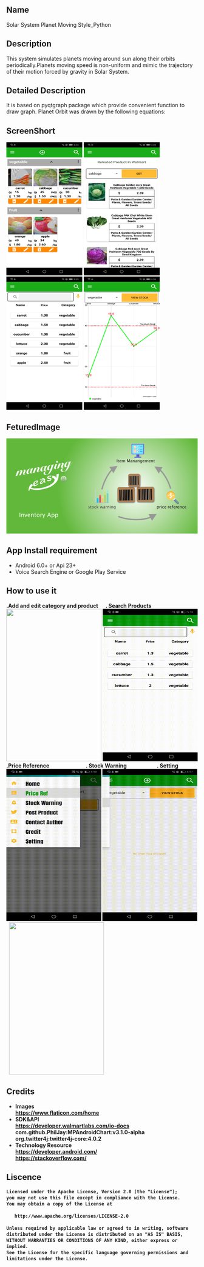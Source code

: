 ## Name
 Solar System Planet Moving Style_Python
## Description
This system simulates planets moving around sun along their orbits periodically.Planets moving speed is non-uniform and mimic the trajectory of their motion 
forced by gravity in Solar System.
## Detailed Description
It is based on pyqtgraph package which provide convenient function to draw graph.
Planet Orbit was drawn by the following equations:

## ScreenShort
<img src="https://github.com/JianqinWang01/Inventory-App/blob/master/Images/Screenshot_Home.jpg" data-canonical-src="https://github.com/JianqinWang01/Inventory-App/blob/master/Images/Screenshot_Home.jpg" width="200" height="350" />&nbsp;<img src="https://github.com/JianqinWang01/Inventory-App/blob/master/Images/Screenshot_PriceReference.jpg" data-canonical-src="https://github.com/JianqinWang01/Inventory-App/blob/master/Images/Screenshot_PriceReference.jpg" width="200" height="350" />&nbsp;
<img src="https://github.com/JianqinWang01/Inventory-App/blob/master/Images/Screenshot_Search.jpg" data-canonical-src="https://github.com/JianqinWang01/Inventory-App/blob/master/Images/Screenshot_Search.jpg" width="200" height="350" />&nbsp;<img src="https://github.com/JianqinWang01/Inventory-App/blob/master/Images/Screenshot_StockWarning.jpg" data-canonical-src="https://github.com/JianqinWang01/Inventory-App/blob/master/Images/Screenshot_StockWarning.jpg" width="200" height="350" /><br/>
## FeturedImage
<img src="https://github.com/JianqinWang01/Inventory-App/blob/master/Images/FeturedImage.png" data-canonical-src="https://github.com/JianqinWang01/Inventory-App/blob/master/Images/FeturedImage.png" width="512" height="250" /><br/>
## App Install requirement
* Android 6.0+ or Api 23+
* Voice Search Engine or Google Play Service
## How to use it
<b>.Add and edit category and product</b> &nbsp; &nbsp;           <b>. Search Products</b><br/>
<img src="https://github.com/JianqinWang01/Inventory-App/blob/master/Images/Home.gif" data-canonical-src="https://github.com/JianqinWang01/Inventory-App/blob/master/Images/Home.gif" width="250" height="400" />&nbsp;<img src="https://github.com/JianqinWang01/Inventory-App/blob/master/Images/Search.gif" data-canonical-src="https://github.com/JianqinWang01/Inventory-App/blob/master/Images/Search.gif" width="250" height="400" /><br/>
<b>.Price Reference<b/> &nbsp;&nbsp;&nbsp;&nbsp;&nbsp;&nbsp;&nbsp;&nbsp;&nbsp;&nbsp;&nbsp;&nbsp;&nbsp;&nbsp;&nbsp;&nbsp;&nbsp;&nbsp;&nbsp;&nbsp;&nbsp;&nbsp;&nbsp;&nbsp;&nbsp;&nbsp;&nbsp; <b>. Stock Warning</b>&nbsp;&nbsp;&nbsp;&nbsp;&nbsp;&nbsp;&nbsp;&nbsp;&nbsp;&nbsp;&nbsp;&nbsp;&nbsp;&nbsp;&nbsp;&nbsp;&nbsp;&nbsp;&nbsp;&nbsp;&nbsp;&nbsp;&nbsp;&nbsp;<b>. Setting</b><br/>
<img src="https://github.com/JianqinWang01/Inventory-App/blob/master/Images/Price_Reference.gif" data-canonical-src="https://github.com/JianqinWang01/Inventory-App/blob/master/Images/Price_Reference.gif" width="250" height="400" />&nbsp;<img src="https://github.com/JianqinWang01/Inventory-App/blob/master/Images/StockWarning.gif" data-canonical-src="https://github.com/JianqinWang01/Inventory-App/blob/master/Images/StockWarning.gif" width="250" height="400" />&nbsp;
<img src="https://github.com/JianqinWang01/Inventory-App/blob/master/Images/setting.gif" data-canonical-src="https://github.com/JianqinWang01/Inventory-App/blob/master/Images/setting.gif" width="250" height="400" /><br/>

## Credits
* Images<br/>
   https://www.flaticon.com/home<br/>
* SDK&API<br/>
    https://developer.walmartlabs.com/io-docs<br/>
    com.github.PhilJay:MPAndroidChart:v3.1.0-alpha<br/>
    org.twitter4j:twitter4j-core:4.0.2<br/>
* Technology Resource<br/>
  https://developer.android.com/              
   https://stackoverflow.com/
## Liscence
```
Licensed under the Apache License, Version 2.0 (the "License");
you may not use this file except in compliance with the License.
You may obtain a copy of the License at

   http://www.apache.org/licenses/LICENSE-2.0

Unless required by applicable law or agreed to in writing, software
distributed under the License is distributed on an "AS IS" BASIS,
WITHOUT WARRANTIES OR CONDITIONS OF ANY KIND, either express or implied.
See the License for the specific language governing permissions and
limitations under the License.

```
